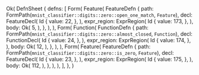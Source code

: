 Ok(
    DefnSheet {
        defns: [
            Form(
                Feature(
                    FeatureDefn {
                        path: FormPath(`mnist_classifier::digits::zero::open_one_match`, `Feature`),
                        decl: FeatureDecl(
                            Id {
                                value: 22,
                            },
                        ),
                        expr_region: ExprRegion(
                            Id {
                                value: 173,
                            },
                        ),
                        body: Ok(
                            5,
                        ),
                    },
                ),
            ),
            Form(
                Function(
                    FunctionDefn {
                        path: FormPath(`mnist_classifier::digits::zero::almost_closed`, `Function`),
                        decl: FunctionDecl(
                            Id {
                                value: 24,
                            },
                        ),
                        expr_region: ExprRegion(
                            Id {
                                value: 174,
                            },
                        ),
                        body: Ok(
                            12,
                        ),
                    },
                ),
            ),
            Form(
                Feature(
                    FeatureDefn {
                        path: FormPath(`mnist_classifier::digits::zero::is_zero`, `Feature`),
                        decl: FeatureDecl(
                            Id {
                                value: 23,
                            },
                        ),
                        expr_region: ExprRegion(
                            Id {
                                value: 175,
                            },
                        ),
                        body: Ok(
                            112,
                        ),
                    },
                ),
            ),
        ],
    },
)